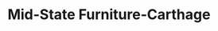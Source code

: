 ---
title: "Mid-State Furniture-Carthage"
url: /carthage/mid-state-furniture-carthage/
shop: furniture
---
